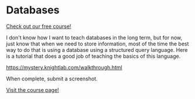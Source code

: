# Databases

[Check out our free course!](https://academy.hoppersroppers.org/mod/page/view.php?id=739)

I don't know how I want to teach databases in the long term, but for now, just know that when we need to store information, most of the time the best way to do that is using a database using a structured query language. Here is a tutorial that does a good job of teaching the basics of this language. 

<https://mystery.knightlab.com/walkthrough.html>

When complete, submit a screenshot.

[Visit the course page!](https://academy.hoppersroppers.org/mod/assign/view.php?id=739)
 